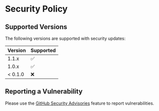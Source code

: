 # Security Policy

## Supported Versions

The following versions are supported with security updates:

| Version | Supported          |
| ------- | ------------------ |
| 1.1.x   | :white_check_mark: |
| 1.0.x   | :white_check_mark: |
| < 0.1.0 | :x:                |

## Reporting a Vulnerability

Please use the [GitHub Security Advisories](https://github.com/orhun/git-cliff/security/advisories/new) feature to report vulnerabilities.

